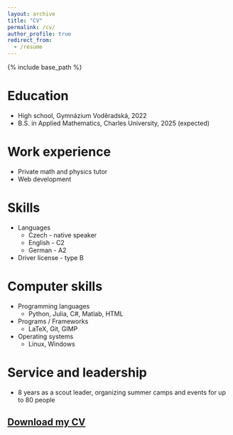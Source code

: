 ```yaml
---
layout: archive
title: "CV"
permalink: /cv/
author_profile: true
redirect_from:
  - /resume
---
```

{% include base_path %}

Education
======
* High school, Gymnázium Voděradská, 2022
* B.S. in Applied Mathematics, Charles University, 2025 (expected)

Work experience
======
* Private math and physics tutor 
* Web development 

Skills
======
* Languages
  * Czech - native speaker
  * English - C2
  * German - A2
* Driver license - type B

Computer skills
======
* Programming languages
  * Python, Julia, C#, Matlab, HTML
* Programs / Frameworks
  * LaTeX, Git, GIMP
* Operating systems
  * Linux, Windows

  
Service and leadership
======
* 8 years as a scout leader, organizing summer camps and events for up to 80 people

<a href="Michael_Moncek_CV.pdf" target="_blank"><h2>Download my CV</h2></a>